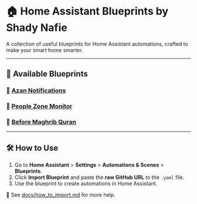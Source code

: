# 🏠 Home Assistant Blueprints by Shady Nafie

A collection of useful blueprints for Home Assistant automations, crafted to make your smart home smarter.

---

## 📜 Available Blueprints

### 🕌 [Azan Notifications](./blueprints/automation/smarttecharabic/azan-notifications/README.md)
### 👥 [People Zone Monitor](./blueprints/automation/smarttecharabic/people-tracking/README.md)
### 🎵 [Before Maghrib Quran](./blueprints/automation/smarttecharabic/before-maghrib/README.md)

---

## 🛠 How to Use

1. Go to **Home Assistant** > **Settings** > **Automations & Scenes** > **Blueprints**.
2. Click **Import Blueprint** and paste the **raw GitHub URL** to the `.yaml` file.
3. Use the blueprint to create automations in Home Assistant.

📘 See [docs/how_to_import.md](./docs/how_to_import.md) for more help.


